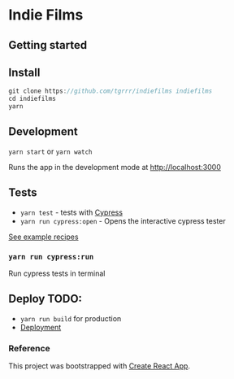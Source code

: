 # Indie Films

## Getting started

## Install

```js
git clone https://github.com/tgrrr/indiefilms indiefilms
cd indiefilms
yarn
```

## Development

`yarn start` or `yarn watch`

Runs the app in the development mode at
[http://localhost:3000](http://localhost:3000)

## Tests

- `yarn test` - tests with [Cypress](http://Cypress.io)
- `yarn run cypress:open` - Opens the interactive cypress tester

[See example recipes](https://github.com/cypress-io/cypress-example-recipes)

### `yarn run cypress:run`

Run cypress tests in terminal

## Deploy TODO:

- `yarn run build` for production
- [Deployment](https://facebook.github.io/create-react-app/docs/deployment)

### Reference

This project was bootstrapped with [Create React App](https://github.com/facebook/create-react-app).